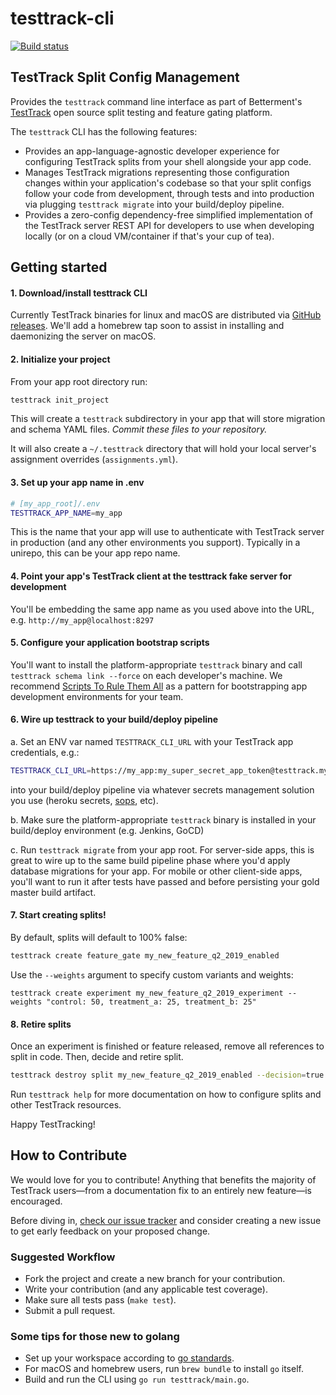 # testtrack-cli

[![Build status](https://github.com/Betterment/testtrack-cli/actions/workflows/ci.yml/badge.svg?branch=main)](https://github.com/Betterment/testtrack-cli/actions/workflows/ci.yml?query=branch%3Amain)

## TestTrack Split Config Management

Provides the `testtrack` command line interface as part of Betterment's [TestTrack](https://github.com/Betterment/test_track) open source split testing and feature gating platform.

The `testtrack` CLI has the following features:

* Provides an app-language-agnostic developer experience for configuring TestTrack splits from your shell alongside your app code.
* Manages TestTrack migrations representing those configuration changes within your application's codebase so that your split configs follow your code from development, through tests and into production via plugging `testtrack migrate` into your build/deploy pipeline.
* Provides a zero-config dependency-free simplified implementation of the TestTrack server REST API for developers to use when developing locally (or on a cloud VM/container if that's your cup of tea).

## Getting started

#### 1. Download/install testtrack CLI

Currently TestTrack binaries for linux and macOS are distributed via [GitHub releases](https://github.com/Betterment/testtrack-cli/releases). We'll add a homebrew tap soon to assist in installing and daemonizing the server on macOS.

#### 2. Initialize your project

From your app root directory run:

```bash
testtrack init_project
```

This will create a `testtrack` subdirectory in your app that will store migration and schema YAML files. *Commit these files to your repository.*

It will also create a `~/.testtrack` directory that will hold your local server's assignment overrides (`assignments.yml`).

#### 3. Set up your app name in .env

```bash
# [my_app_root]/.env
TESTTRACK_APP_NAME=my_app
```

This is the name that your app will use to authenticate with TestTrack server in production (and any other environments you support). Typically in a unirepo, this can be your app repo name.

#### 4. Point your app's TestTrack client at the testtrack fake server for development

You'll be embedding the same app name as you used above into the URL, e.g. `http://my_app@localhost:8297`

#### 5. Configure your application bootstrap scripts

You'll want to install the platform-appropriate `testtrack` binary and call `testtrack schema link --force` on each developer's machine.
We recommend [Scripts To Rule Them All](https://github.com/github/scripts-to-rule-them-all) as a pattern for bootstrapping app development environments for your team.

#### 6. Wire up testtrack to your build/deploy pipeline

a. Set an ENV var named `TESTTRACK_CLI_URL` with your TestTrack app credentials, e.g.:

```bash
TESTTRACK_CLI_URL=https://my_app:my_super_secret_app_token@testtrack.mydomain.com
```

into your build/deploy pipeline via whatever secrets management solution you use (heroku secrets, [sops](https://github.com/mozilla/sops), etc).

b. Make sure the platform-appropriate `testtrack` binary is installed in your build/deploy environment (e.g. Jenkins, GoCD)

c. Run `testtrack migrate` from your app root. For server-side apps, this is great to wire up to the same build pipeline phase where you'd apply database migrations for your app. For mobile or other client-side apps, you'll want to run it after tests have passed and before persisting your gold master build artifact.

#### 7. Start creating splits!

By default, splits will default to 100% false:

```bash
testtrack create feature_gate my_new_feature_q2_2019_enabled
```

Use the `--weights` argument to specify custom variants and weights:

```
testtrack create experiment my_new_feature_q2_2019_experiment --weights "control: 50, treatment_a: 25, treatment_b: 25"
```

#### 8. Retire splits

Once an experiment is finished or feature released, remove all references to split in code. Then, decide and retire split.

```bash
testtrack destroy split my_new_feature_q2_2019_enabled --decision=true
```

Run `testtrack help` for more documentation on how to configure splits and other TestTrack resources.

Happy TestTracking!

## How to Contribute

We would love for you to contribute! Anything that benefits the majority of TestTrack users—from a documentation fix to an entirely new feature—is encouraged.

Before diving in, [check our issue tracker](https://github.com/Betterment/testtrack-cli/issues) and consider creating a new issue to get early feedback on your proposed change.

### Suggested Workflow

* Fork the project and create a new branch for your contribution.
* Write your contribution (and any applicable test coverage).
* Make sure all tests pass (`make test`).
* Submit a pull request.

### Some tips for those new to golang

* Set up your workspace according to [go standards](https://golang.org/doc/code.html#Organization).
* For macOS and homebrew users, run `brew bundle` to install `go` itself.
* Build and run the CLI using `go run testtrack/main.go`.
